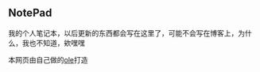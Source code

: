 ## NotePad

我的个人笔记本，以后更新的东西都会写在这里了，可能不会写在博客上，为什么，我也不知道，欸嘿嘿

本网页由自己做的[ole](https://github.com/FuShaoLei/ole)打造



